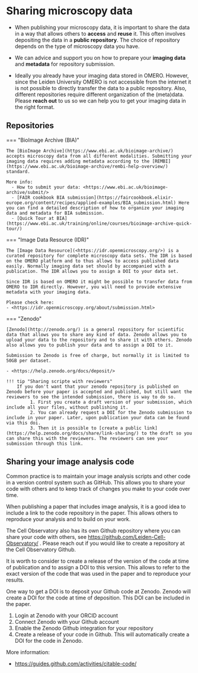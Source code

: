 # Sharing microscopy data
   
- When publishing your microscopy data, it is important to share the data in a way that allows others to **access** and **reuse** it. This often involves depositing the data in a **public repository**. The choice of repository depends on the type of microscopy data you have.

- We can advice and support you on how to prepare your **imaging data** and **metadata** for repository submission.   

- Ideally you already have your imaging data stored in OMERO. However, since the Leiden University OMERO is not accessible from the internet it is not possible to directly transfer the data to a public repository. Also, different repositories require different organization of the (meta)data. Please **reach out** to us so we can help you to get your imaging data in the right format.

## Repositories 

=== "BioImage Archive (BIA)"

    The [BioImage Archive](https://www.ebi.ac.uk/bioimage-archive/) accepts microscopy data from all different modalities. Submitting your imaging data requires adding metadata according to the [REMBI](https://www.ebi.ac.uk/bioimage-archive/rembi-help-overview/) standard.  

    More info:  
      - How to submit your data: <https://www.ebi.ac.uk/bioimage-archive/submit/>  
      - [FAIR cookbook BIA submission](https://faircookbook.elixir-europe.org/content/recipes/applied-examples/BIA_submission.html) Here you can find a detailed description of how to organize your imaging data and metadata for BIA submission.  
      - [Quick Tour at BIA](https://www.ebi.ac.uk/training/online/courses/bioimage-archive-quick-tour/)  

=== "Image Data Resource (IDR)"

    The [Image Data Resource](<https://idr.openmicroscopy.org/>) is a curated repository for complete microscopy data sets. The IDR is based on the OMERO platform and to thus allows to access published data easily. Normally imaging data set should by accompanied with a publication. The IDR allows you to assign a DOI to your data set.

    Since IDR is based on OMERO it might be possible to transfer data from OMERO to IDR directly. However, you will need to provide extensive metadata with your imaging data.

    Please check here:  
    - <https://idr.openmicroscopy.org/about/submission.html>

=== "Zenodo"  

    [Zenodo](http://zenodo.org/) is a general repository for scientific data that allows you to share any kind of data. Zenodo allows you to upload your data to the repository and to share it with others. Zenodo also allows you to publish your data and to assign a DOI to it.  

    Submission to Zenodo is free of charge, but normally it is limited to 50GB per dataset.

    - <https://help.zenodo.org/docs/deposit/>

    !!! tip "Sharing scripte with reviewers"
        If you don't want that your zenodo repository is published on Zenodo before your paper is accepted and published, but still want the reviewers to see the intended submission, there is way to do so.   
             1. First you create a draft version of your submission, which include all your files, without publishing it.    
             2. You can already request a DOI for the Zenodo submission to include in your paper. Later, upon publication your data can be found via this doi.    
             3. Then it is possible to [create a public link](https://help.zenodo.org/docs/share/link-sharing/) to the draft so you can share this with the reviewers. The reviewers can see your submission through this link.    
## Sharing your image analysis code
Common practice is to maintain your image analysis scripts and other code in a version control system such as GitHub. This allows you to share your code with others and to keep track of changes you make to your code over time.    

When publishing a paper that includes image analysis, it is a good idea to include a link to the code repository in the paper. This allows others to reproduce your analysis and to build on your work.    

The Cell Observatory also has its own Github repository where you can share your code with others, see <https://github.com/Leiden-Cell-Observatory/> . Please reach out if you would like to create a repository at the Cell Observatory Github.    

It is worth to consider to create a release of the version of the code at time of publication and to assign a DOI to this version. This allows to refer to the exact version of the code that was used in the paper and to reproduce your results.    

One way to get a DOI is to deposit your Github code at Zenodo. Zenodo will create a DOI for the code at time of deposition. This DOI can be included in the paper.     
1. Login at Zenodo with your ORCID account    
2. Connect Zenodo with your Github account    
3. Enable the Zenodo Github integration for your repository    
4. Create a release of your code in Github. This will automatically create a DOI for the code in Zenodo.    

More information:    
- <https://guides.github.com/activities/citable-code/>    
